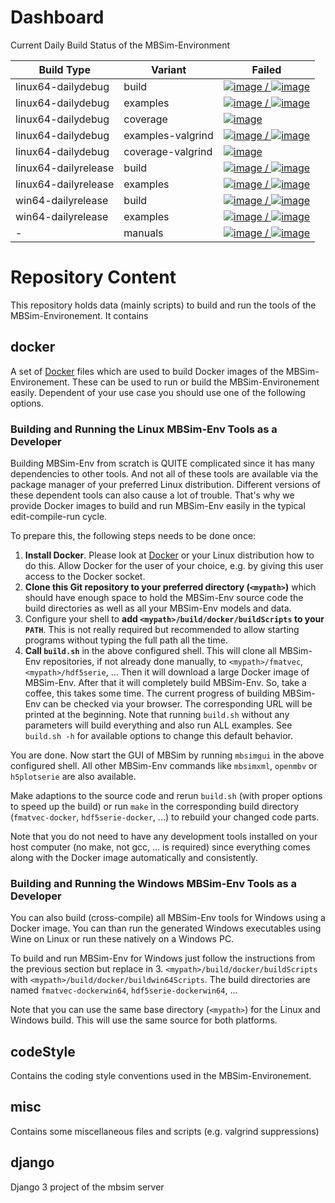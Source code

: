 # Dashboard

Current Daily Build Status of the MBSim-Environment

| Build Type | Variant | Failed |
|------------|---------|--------|
| linux64-dailydebug | build | [![image](https://www.mbsim-env.de/service/builds/current/linux64-dailydebug/nrFailed.svg) / ![image](https://www.mbsim-env.de/service/builds/current/linux64-dailydebug/nrAll.svg)](https://www.mbsim-env.de/builds/run/current/linux64-dailydebug/) |
| linux64-dailydebug | examples | [![image](https://www.mbsim-env.de/service/runexamples/current/linux64-dailydebug/nrFailed.svg) / ![image](https://www.mbsim-env.de/service/runexamples/current/linux64-dailydebug/nrAll.svg)](https://www.mbsim-env.de/runexamples/run/current/linux64-dailydebug/) |
| linux64-dailydebug | coverage | [![image](https://www.mbsim-env.de/service/runexamples/current/linux64-dailydebug/coverageRate.svg)](https://www.mbsim-env.de/runexamples/run/current/linux64-dailydebug/#coverage) |
| linux64-dailydebug | examples-valgrind | [![image](https://www.mbsim-env.de/service/runexamples/current/linux64-dailydebug-valgrind/nrFailed.svg) / ![image](https://www.mbsim-env.de/service/runexamples/current/linux64-dailydebug-valgrind/nrAll.svg)](https://www.mbsim-env.de/runexamples/run/current/linux64-dailydebug-valgrind/) |
| linux64-dailydebug | coverage-valgrind | [![image](https://www.mbsim-env.de/service/runexamples/current/linux64-dailydebug-valgrind/coverageRate.svg)](https://www.mbsim-env.de/runexamples/run/current/linux64-dailydebug-valgrind/#coverage) |
| linux64-dailyrelease | build | [![image](https://www.mbsim-env.de/service/builds/current/linux64-dailyrelease/nrFailed.svg) / ![image](https://www.mbsim-env.de/service/builds/current/linux64-dailyrelease/nrAll.svg)](https://www.mbsim-env.de/builds/run/current/linux64-dailyrelease/) |
| linux64-dailyrelease | examples | [![image](https://www.mbsim-env.de/service/runexamples/current/linux64-dailyrelease/nrFailed.svg) / ![image](https://www.mbsim-env.de/service/runexamples/current/linux64-dailyrelease/nrAll.svg)](https://www.mbsim-env.de/runexamples/run/current/linux64-dailyrelease/) |
| win64-dailyrelease | build | [![image](https://www.mbsim-env.de/service/builds/current/win64-dailyrelease/nrFailed.svg) / ![image](https://www.mbsim-env.de/service/builds/current/win64-dailyrelease/nrAll.svg)](https://www.mbsim-env.de/builds/run/current/win64-dailyrelease/) |
| win64-dailyrelease | examples | [![image](https://www.mbsim-env.de/service/runexamples/current/win64-dailyrelease/nrFailed.svg) / ![image](https://www.mbsim-env.de/service/runexamples/current/win64-dailyrelease/nrAll.svg)](https://www.mbsim-env.de/runexamples/run/current/win64-dailyrelease/) |
| - | manuals | [![image](https://www.mbsim-env.de/service/manuals/nrFailed.svg) / ![image](https://www.mbsim-env.de/service/manuals/nrAll.svg)](https://www.mbsim-env.de/service/home/#manuals) |



# Repository Content

This repository holds data (mainly scripts) to build and run the tools of the MBSim-Environement.
It contains


## docker

A set of [Docker](https://www.docker.com/) files which are used to build Docker images of the
MBSim-Environement. These can be used to run or build the MBSim-Environement easily.
Dependent of your use case you should use one of the following options.

### Building and Running the Linux MBSim-Env Tools as a Developer

Building MBSim-Env from scratch is QUITE complicated since it has many dependencies to other tools. And not all of these
tools are available via the package manager of your preferred Linux distribution. Different versions of these
dependent tools can also cause a lot of trouble.
That's why we provide Docker images to build and run MBSim-Env easily in the typical edit-compile-run cycle.

To prepare this, the following steps needs to be done once:

1. **Install Docker**. Please look at [Docker](https://www.docker.com/) or your Linux distribution how to do this.
Allow Docker for the user of your choice, e.g. by giving this user access to the Docker socket.
2. **Clone this Git repository to your preferred directory (`<mypath>`)** which should have enough 
space to hold the MBSim-Env source code the build directories as well as all your MBSim-Env models and data.
3. Configure your shell to **add `<mypath>/build/docker/buildScripts` to your `PATH`**.
This is not really required but recommended to allow starting programs without typing the full path all the time.
4. **Call `build.sh`** in the above configured shell. This will clone all MBSim-Env repositories, if not already done manually,
to `<mypath>/fmatvec`, `<mypath>/hdf5serie`, ... Then it will download a large Docker image of MBSim-Env.
After that it will completely build MBSim-Env. So, take a coffee, this takes some time.
The current progress of building MBSim-Env can be checked via your browser.
The corresponding URL will be printed at the beginning.
Note that running `build.sh` without any parameters will build everything and also run ALL examples.
See `build.sh -h` for available options to change this default behavior.

You are done. Now start the GUI of MBSim by running `mbsimgui` in the above configured shell.
All other MBSim-Env commands like `mbsimxml`, `openmbv` or `h5plotserie` are also available.

Make adaptions to the source code and rerun `build.sh` (with proper options to speed up the build) or run `make` in the corresponding
build directory (`fmatvec-docker`, `hdf5serie-docker`, ...) to rebuild your changed code parts.

Note that you do not need to have any development tools installed on your host computer (no make, not gcc, ... is required) since
everything comes along with the Docker image automatically and consistently.

### Building and Running the Windows MBSim-Env Tools as a Developer

You can also build (cross-compile) all MBSim-Env tools for Windows using a Docker image. You can than run the generated Windows
executables using Wine on Linux or run these natively on a Windows PC.

To build and run MBSim-Env for Windows just follow the instructions from the previous section but replace in 3. 
`<mypath>/build/docker/buildScripts` with `<mypath>/build/docker/buildwin64Scripts`.
The build directories are named `fmatvec-dockerwin64`, `hdf5serie-dockerwin64`, ...

Note that you can use the same base directory (`<mypath>`) for the Linux and Windows build.
This will use the same source for both platforms.



## codeStyle

Contains the coding style conventions used in the MBSim-Environement.


## misc

Contains some miscellaneous files and scripts (e.g. valgrind suppressions)


## django

Django 3 project of the mbsim server
